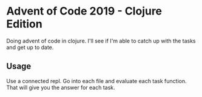 # Advent of Code 2019 - Clojure Edition

Doing advent of code in clojure. I'll see if I'm able to catch up with the tasks and get up to date.

## Usage

Use a connected repl. Go into each file and evaluate each task function. That will give you the answer for each task.

